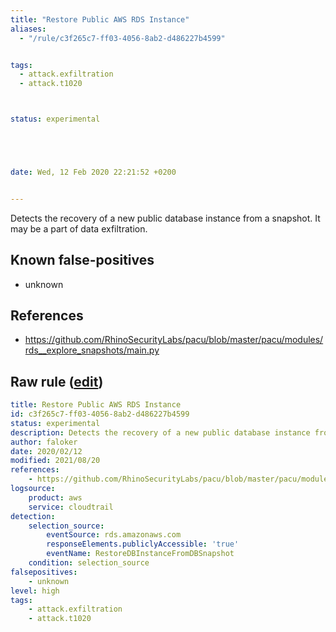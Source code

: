 ```yaml
---
title: "Restore Public AWS RDS Instance"
aliases:
  - "/rule/c3f265c7-ff03-4056-8ab2-d486227b4599"


tags:
  - attack.exfiltration
  - attack.t1020



status: experimental





date: Wed, 12 Feb 2020 22:21:52 +0200


---
```


Detects the recovery of a new public database instance from a snapshot. It may be a part of data exfiltration.

<!--more-->


## Known false-positives

* unknown



## References

* https://github.com/RhinoSecurityLabs/pacu/blob/master/pacu/modules/rds__explore_snapshots/main.py


## Raw rule ([edit](https://github.com/SigmaHQ/sigma/edit/master/rules/cloud/aws/aws_rds_public_db_restore.yml))
```yaml
title: Restore Public AWS RDS Instance
id: c3f265c7-ff03-4056-8ab2-d486227b4599
status: experimental
description: Detects the recovery of a new public database instance from a snapshot. It may be a part of data exfiltration.
author: faloker
date: 2020/02/12
modified: 2021/08/20
references:
    - https://github.com/RhinoSecurityLabs/pacu/blob/master/pacu/modules/rds__explore_snapshots/main.py
logsource:
    product: aws
    service: cloudtrail
detection:
    selection_source:
        eventSource: rds.amazonaws.com
        responseElements.publiclyAccessible: 'true'
        eventName: RestoreDBInstanceFromDBSnapshot
    condition: selection_source
falsepositives:
    - unknown
level: high
tags:
    - attack.exfiltration
    - attack.t1020

```
